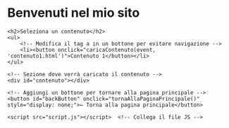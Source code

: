 <!DOCTYPE html>
<html lang="it">
<head>
    <meta charset="UTF-8">
    <meta name="viewport" content="width=device-width, initial-scale=1.0">
    <title>Il mio sito</title>
    <link rel="stylesheet" href="styles.css">  <!-- Collega il file CSS -->
</head>
<body>
    <h1>Benvenuti nel mio sito</h1>
    
    <h2>Seleziona un contenuto</h2>
    <ul>
        <!-- Modifica il tag a in un bottone per evitare navigazione -->
        <li><button onclick="caricaContenuto(event, 'contenuto1.html')">Contenuto 1</button></li>
    </ul>

    <!-- Sezione dove verrà caricato il contenuto -->
    <div id="contenuto"></div>

    <!-- Aggiungi un bottone per tornare alla pagina principale -->
    <button id="backButton" onclick="tornaAllaPaginaPrincipale()" style="display: none;">← Torna alla pagina principale</button>

    <script src="script.js"></script>  <!-- Collega il file JS -->
</body>
</html>
